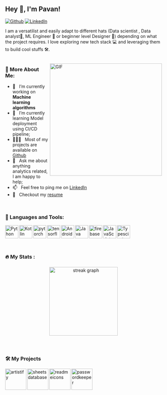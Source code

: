 ## Hey 👋, I'm Pavan!
[![Github](https://img.shields.io/badge/-Github-181717?style=for-the-badge&logo=Github&logoColor=white)](https://github.com/Pavan3201DS)
[![LinkedIn](https://img.shields.io/badge/-LinkedIn-0077B5?style=for-the-badge&logo=LinkedIn&logoColor=white)](https://www.linkedin.com/in/pavan-kumar-209251201)


I am a versatilist and easily adapt to different hats (Data scientist , Data analyst📱, ML Engineer 🤖 or beginner level Designer 🎨) depending on what the project requires. I love exploring new tech stack 💻 and leveraging them to build cool stuffs 🛠️. 
<br/>
<br/>

<img align="right" alt="GIF" src="https://static.wixstatic.com/media/3eee0b_8b6780c6bd8245ecafdbe55d8db7e2df~mv2.gif" width="360px"/>
  
### 🧐 More About Me:

- 🔭 &nbsp; I’m currently working on **Machine learning algorithms**
- 🌱 &nbsp; I’m currently learning Model deployment using CI/CD pipeline; 
- 👨🏻‍💻 &nbsp; Most of my projects are available on [Github](https://github.com/Pavan3201DS?tab=repositories)
- 💬 &nbsp; Ask me about anything analytics related, I am happy to help;
- 📫 &nbsp; Feel free to ping me on [LinkedIn](https://www.linkedin.com/in/pavan-kumar-209251201)
- 📝 &nbsp; Checkout my [resume](https://drive.google.com/file/d/1ZpR5pVBTnl_Qybq7GE3MGy1SB1JehVSE/view?usp=sharing)

<br>

### 🔨 Languages and Tools:
<a href="https://www.python.org" target="_blank"><img align="left" alt="Python" height ="42px" src="https://cdn4.iconfinder.com/data/icons/logos-and-brands/512/267_Python_logo-512.png"></a>
<a href="https://pandas.pydata.org/" target="_blank"><img align="left" alt="Kotlin" height ="42px" src="https://upload.wikimedia.org/wikipedia/commons/thumb/2/22/Pandas_mark.svg/274px-Pandas_mark.svg.png"></a>
<a href="https://learn.microsoft.com/en-us/power-bi/fundamentals/power-bi-overview" target="_blank"> <img align="left" src="https://cdn3d.iconscout.com/3d/premium/thumb/microsoft-power-bi-10410782-8500319.png?f=webp" alt="pytorch" height="42px"/> </a> 
<a href="https://www.mysql.com/" target="_blank"> <img align="left" src="https://encrypted-tbn0.gstatic.com/images?q=tbn:ANd9GcQDYtwClF9aMnAMG-NGJh4Azm7N6CuvmshGEg&usqp=CAU" alt="tensorflow" height="42px"/> </a> 
<a href="https://seaborn.pydata.org/" target="_blank"> <img align="left" alt="Android" height ="42px" src="https://www.programsbuzz.com/sites/default/files/logo/seaborn-logo.png"> </a>
<a href="https://en.wikipedia.org/wiki/Statistics" target="_blank"><img align="left" alt="Java" height ="42px" src="https://sports-passion.net/wp-content/uploads/2021/07/def0a0200b4c97c93d88d6aeec386ab0.jpg"></a>
<a href="https://www.ibm.com/topics/machine-learning" target="_blank"> <img align="left" src="https://encrypted-tbn0.gstatic.com/images?q=tbn:ANd9GcTwNufTd72akt3Ffc6-RYGyEkZrV3IF7IJGwQ&usqp=CAU" alt="firebase" height ="42px"/> </a>
<a href="https://www.microsoft.com/en-in/microsoft-365/excel" target="_blank"> <img align="left" alt="JavaScript" height ="42px"  src="https://1000logos.net/wp-content/uploads/2020/08/Microsoft-Excel-Logo.png"> </a>
<a href="https://code.visualstudio.com/" target="_blank"><img align="left" alt="Typescirpt" height ="42px" src="https://upload.wikimedia.org/wikipedia/commons/thumb/5/59/Visual_Studio_Icon_2019.svg/2060px-Visual_Studio_Icon_2019.svg.png"></a>

<br>
<br>
<br>


<br>


<h3 align="left">🔥   My Stats :</h3>

###

<div align="center">
  <img src="https://streak-stats.demolab.com?user=Pavan3201DS&locale=en&mode=daily&theme=dark&hide_border=false&border_radius=5&order=3" height="220" alt="streak graph"  />
</div>

###


###
<br>

### 🛠️ My Projects
<a href="https://github.com/rahul-jha98/Artistify.ai" target="_blank"> <img alt="artistify" src="./projects/artistify.svg" height="68" align="left"> </a>
<a href="https://github.com/rahul-jha98/sheets-database" target="_blank"> <img alt="sheetsdatabase" src="./projects/sheetsdatabase.svg"  height="68" align="left"> </a>
<a href="https://github.com/rahul-jha98/README_icons" target="_blank"> <img alt="readmeicons" src="./projects/readmeicons.svg" height="68" align="left"> </a>
<a href="https://github.com/rahul-jha98/PasswordKeeper" target="_blank"> <img alt="passwordkeeper" src="./projects/passwordkeeper.svg" height="68" align="left"> </a>

